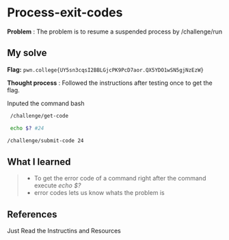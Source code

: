 
# Process-exit-codes

**Problem** : The problem is to resume a suspended process by  /challenge/run

## My solve

**Flag:** `pwn.college{UY5sn3cqsI2BBLGjcPK9PcD7aor.QX5YDO1wSN5gjNzEzW}`

**Thought process** :   Followed the instructions after testing once to get the flag.

Inputed the command
bash
```bash
 /challenge/get-code

 echo $? #24

/challenge/submit-code 24

```


## What I learned
> * To get the error code of a command right after the command execute *echo $?*
> * error codes lets us know whats the problem is
## References 
Just Read the Instructins and Resources
